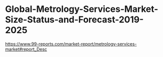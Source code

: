 # Global-Metrology-Services-Market-Size-Status-and-Forecast-2019-2025
https://www.99-reports.com/market-report/metrology-services-market#report_Desc
